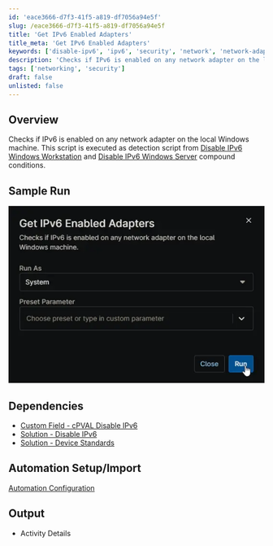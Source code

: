 ```yaml
---
id: 'eace3666-d7f3-41f5-a819-df7056a94e5f'
slug: /eace3666-d7f3-41f5-a819-df7056a94e5f
title: 'Get IPv6 Enabled Adapters'
title_meta: 'Get IPv6 Enabled Adapters'
keywords: ['disable-ipv6', 'ipv6', 'security', 'network', 'network-adapter', 'device-standard']
description: 'Checks if IPv6 is enabled on any network adapter on the local Windows machine.'
tags: ['networking', 'security']
draft: false
unlisted: false
---
```


## Overview

Checks if IPv6 is enabled on any network adapter on the local Windows machine. This script is executed as detection script from [Disable IPv6 Windows Workstation](/docs/2471a88f-d339-497b-a9c2-1f30f83bcdd9) and [Disable IPv6 Windows Server](/docs/79b177eb-4421-48b2-b47c-9163ceebcf78) compound conditions.

## Sample Run

![Image1](../../../static/img/docs/eace3666-d7f3-41f5-a819-df7056a94e5f/image1.webp)

## Dependencies

- [Custom Field - cPVAL Disable IPv6](/docs/060ad5d8-ee1d-4ee2-a92d-7dbc14121bc6)
- [Solution - Disable IPv6](/docs/1e9dee40-965f-4b6c-a9cf-4cb45162d5ac)
- [Solution - Device Standards](/docs/a0c383d4-699a-4bb8-af7f-c2a007747182)

## Automation Setup/Import

[Automation Configuration](https://github.com/ProVal-Tech/ninjarmm/blob/main/scripts/get-ipv6-enabled-adapters.ps1)

## Output

- Activity Details  
